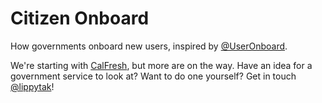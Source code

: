 # Citizen Onboard
How governments onboard new users, inspired by [@UserOnboard](http://www.twitter.com/useronboard).

We're starting with [CalFresh](http://www.lippytak.github.io/citizen-onboard/calfresh), but more are on the way. Have an idea for a government service to look at? Want to do one yourself? Get in touch [@lippytak](http://twitter.com/lippytak)!